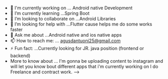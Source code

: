 

- 🔭 I'm currently working on ... Android native Development
- 🌱 I’m currently learning ...Spring Boot
- 👯 I’m looking to collaborate on ...Android Libraries
- 🤔 I’m looking for help with ...Flutter cause helps me do some works faster
- 💬 Ask me about ...Android native and ios native apps
- 📫 How to reach me: ... agusdantuoni25@gmail.com
- ⚡ Fun fact: ...Currently looking for JR. java position (frontend or backend)
- More to know about ... I'm gonna be uploading content to instagram and will let you know bout different apps that i'm currently working on
I do Freelance and contract work.
-->
